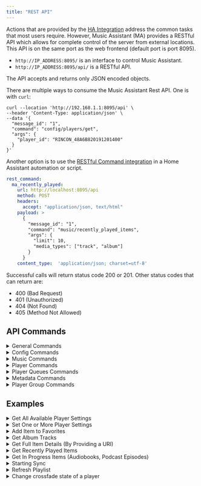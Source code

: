 ```yaml
---
title: "REST API"
---
```


Actions that are provided by the [HA Integration](integration/index.md) address the common tasks that most users require. However, Music Assistant (MA) provides a RESTful API which allows for complete control of the server from external locations. This API is on the same port as the web frontend (default port is port 8095). 

- `http://IP_ADDRESS:8095/` is an interface to control Music Assistant.
- `http://IP_ADDRESS:8095/api/` is a RESTful API.

The API accepts and returns only JSON encoded objects.

There are multiple ways to consume the Music Assistant Rest API. One is with `curl`:

```shell
curl --location 'http://192.168.1.1:8095/api' \
--header 'Content-Type: application/json' \
--data '{
  "message_id": "1",
  "command": "config/players/get",
  "args": {
    "player_id": "RINCON_48A6B820191201400"
  }
}'
```

Another option is to use the [RESTful Command integration](https://www.home-assistant.io/integrations/rest_command/) in a Home Assistant automation or script.

```yaml
rest_command:
  ma_recently_played:
    url: http://localhost:8095/api
    method: POST
    headers:
      accept: "application/json, text/html"
    payload: >
      {
        "message_id": "1",
        "command": "music/recently_played_items",
        "args": {
          "limit": 10,
          "media_types": ["track", "album"]
        }
      }
    content_type:  'application/json; charset=utf-8' 
```

Successful calls will return status code 200 or 201. Other status codes that can return are:

- 400 (Bad Request)
- 401 (Unauthorized)
- 404 (Not Found)
- 405 (Method Not Allowed)

## API Commands

<details><summary>General Commands</summary>
  
### Commands

| Command                            | Arguments                            |Description                          |
| ---------------------------------- | ------------------------------------ |------------------------------------ |
| info                               | Nil                    | Return Info of this server |
| providers/manifests                | Nil                    | Return all Provider manifests |
| providers/manifests/get            | domain                 | Return Provider manifests of single provider(domain) |
| providers                          | provider_type*         | Return all loaded/running Providers (instances), optionally filtered by ProviderType (all if omitted) |
| logging/get                        | Nil                    | Return the application log from file |

Optional arguments are indicated by an asterisk.

### Arguments
  
Argument types are as follows

| Argument        | Type            | Example           |Valid Options |
| --------------- | ----------------|------------------ |------------------ |
| domain          | string          | ?????             |     |
| provider_type   | string???       | ???????????       |

</details>

<details><summary>Config Commands</summary>

### Commands

| Command                            | Arguments                            |Description                           |
| ---------------------------------- | ------------------------------------ |------------------------------------- |
| config/providers                   |  Nil                                 |                                      |
| config/providers/get               |  instance_id                         | can be obtained from config/providers|
| config/providers/get_value         |  instance_id<br>key                  | can be obtained from config/providers|
| config/providers/reload            |  instance_id                         | can be obtained from config/providers|  
| config/players                     |  Nil                                 |                                      |
| config/players/get                 |  player_id                           | can be obtained from config/players  |
| config/players/get_value           |  player_id<br>key<br>unpack_splitted_values | unpack_splitted_values defaults to false if omitted  |
| config/players/save                |  player_id<br>values                 | can be obtained from config/players  |

Optional arguments are indicated by an asterisk.

### Arguments
  
Argument types are as follows

| Argument        | Type            | Example           |Valid Options |
| --------------- | ----------------|------------------ |------------------ |
| instance_id     | string          | tunein--DYnLmhQx  |     |
| key             | string          | domain            |     |
| player_id       | string          | ap4c1b86e07166    |     |
| unpack_splitted_values  | boolean | true | 
| values          | dict[str, ConfigValueType] | ??????????????????? | 

config/providers/get_entries
config/providers/save
config/providers/remove
config/players/remove
config/players/dsp/get
config/players/dsp/save
config/core
config/core/get
config/core/get_value
config/core/get_entries
config/core/save

</details>

<details><summary>Music Commands</summary>

### Commands

| Command         | Arguments                            |Description                          |
| --------------- | ------------------------------------ |------------------------------------ |
| music/sync      | media_types*<br>providers* |Start running the sync of (all or selected) musicproviders. If media_types or providers is omitted then all will be synced |
| music/synctasks | None |Return list of providers that are currently (scheduled for) syncing |
| music/search    | search_query<br>media_types*<br>limit*<br>library_only*  |Perform global search for media items on all providers. limit (per type) defaults to 25 if omitted. library_only defaults to false if omitted |
| music/browse    | path  |Browse a path of a Music provider  |
| music/recently_played_items| media_types*<br>limit* | Return a list of the last played items. limit defaults to 10 if omitted.  |
| music/in_progress_items    | media_types*<br>limit* |Return a list of the Audiobooks and Podcast Episodes that are in progress. limit defaults to 10 if omitted  |
| music/item_by_uri          | uri                                                     |Fetch MediaItem by uri |
| music/item                 | media_type<br>item_id<br>provider_instance_id_or_domain |Get single music item by id and media type.  |
| music/get_library_item     | media_type<br>item_id<br>provider_instance_id_or_domain |Get single library music item by id and media type  |
| music/favorites/add_item   | item |Add an item to the favorites  |
| music/favorites/remove_item| media_types<br>library_item |Remove (library) item from the favorites  |
| music/library/remove_item  | media_type<br>library_item_id |Remove item from the library. DESTRUCTIVE! Will remove the item and all dependants  |
| music/library/add_item     | item | Add item (uri or mediaitem) to the library |
| music/refresh_item         | media_item |Try to refresh a media item by requesting it's full object or search for substitutes  |
| music/mark_played          | media_item<br>fully_played*<br>seconds_played |Mark item as played in playlog. fully_played defaults to true if omitted  |
| music/mark_unplayed        | media_item |Mark item as unplayed in playlog |

Optional arguments are indicated by an asterisk. In all cases if media_type is optional then omitting it will return all types.

### Arguments

Argument types are as follows

| Argument        | Type            | Example           |Valid Options |
| --------------- | ----------------|------------------ |------------------ |
| media_type      | string          |artist             |track, artist, album, playlist, radio, audiobook, podcast, folder|
| media_types     | list of strings |["track", "album"] |track, artist, album, playlist, radio, audiobook, podcast, folder|
| providers       | list of strings |["spotify--XGURxcPP", "filesystem--1234"] |
| search_query    | string          |Queen |
| limit           | int             |10 |
| library_only    | boolean         |true |
| path            | string          |filesystem_smb--5iJ4npRi://folder/ABBA |
| uri             | string          |library://track/3205 |
| item_id         | string          |???????? |
| provider_instance_id_or_domain| string          |library|library, builtin |
| item            | string          |library://track/3205 | Any library or external URI
| library_item    | string          |library://track/3205 | Any library URI
| library_item_id | string          |library://track/3205 | Any library URI
| media_item      | string          | artist | track, artist, album, playlist, radio, audiobook, podcast
| fully_played    | boolean         | true | 
| seconds_played  | int             | 10 | 

#### Additional API Commands

music/{api_base}/count
music/{api_base}/library_items
music/{api_base}/get
music/{api_base}/get_{self.media_type}
music/{api_base}/add
music/{api_base}/update
music/{api_base}/remove
music/{api_base}/podcast_episodes
music/{api_base}/podcast_episode
music/{api_base}/podcast_versions
music/{api_base}/album_tracks
music/{api_base}/album_versions
music/{api_base}/audiobook_versions
music/{api_base}/track_versions
music/{api_base}/track_albums
music/{api_base}/preview
music/{api_base}/similar_tracks
music/{api_base}/create_playlist
music/playlists/playlist_tracks
music/playlists/add_playlist_tracks
music/playlists/remove_playlist_tracks
music/{api_base}/artist_albums
music/{api_base}/artist_tracks

</details>

<details><summary>Player Commands</summary>
<br>
All of these commands have an equivalent HA action and therefore these commands are not provided with any further details 
<br><br>
players/cmd/sync<br>players/cmd/unsync<br>players/cmd/sync_many<br>players/cmd/unsync_many<br>players/all<br>players/player_controls<br>players/get<br>players/get_by_name<br>players/cmd/stop<br>players/cmd/play<br>players/cmd/pause<br>players/cmd/play_pause<br>players/cmd/seek<br>players/cmd/next<br>players/cmd/previous<br>players/cmd/power<br>players/cmd/volume_set<br>players/cmd/volume_up<br>players/cmd/volume_down<br>players/cmd/group_volume<br>players/cmd/group_volume_up<br>players/cmd/group_volume_down<br>players/cmd/volume_mute<br>players/cmd/play_announcement<br>players/cmd/select_source<br>players/cmd/group<br>players/cmd/group_many<br>players/cmd/ungroup<br>players/cmd/ungroup_many
  
</details>

<details><summary>Player Queues Commands</summary>

### Commands

| Command                            | Arguments                            |Description                          |
| ---------------------------------- | ------------------------------------ |------------------------------------ |
| player_queues/get_active_queue     | player_id                            | Return queue details for a player (including queue_id) |
| player_queues/items                | queue_id<br>limit*<br>offset*        | Return list of items in the queue |
| player_queues/get                  | queue_id                             | Returns current and next item in the queue |
| player_queues/all                  | Nil                                  | Return queue details for all players |
| player_queues/dont_stop_the_music  | queue_id<br>dont_stop_the_music_enabled  |   |
| player_queues/move_item            | queue_id<br>queue_item_id<br>pos_shift*  | Return list of items in the queue |
| player_queues/delete_item          | queue_id<br>item_id_or_index         | Return list of items in the queue |
| player_queues/play_index           | queue_id<br>index<br>seek_position*<br>fade_in*<br>debounce*        | Return list of items in the queue |

Optional arguments are indicated by an asterisk.

### Arguments
  
Argument types are as follows

| Argument        | Type            | Example           |Valid Options |
| --------------- | ----------------|------------------ |------------------ |
| player_id       | string          | b8:27:eb:8a:b8:8e | valid player id as shown on the settings page for the player |
| queue_id        | string          | b8:27:eb:8a:b8:8e | will be the same as the player_id unless the player is grouped
| limt            | int             | 20                | limit defaults to 500 if omitted
| offset          | int             | 10                | offset defaults to 0 if omitted
| dont_stop_the_music_enabled | boolean | true          |   |
| queue_item_id   | string          | 69844735907648deaca0ce36b972023e | can be obtained via player_queues/get |
| pos_shift       | int             | 3                 | pos_shift defaults to 1 if omitted
| item_id_or_index| int or string   | 10                | item_id is the queue_item_id which can be obtained via player_queues/get
| index           | int or string   | 10                | 
| seek_position   | int             | 50000             | a value in milliseconds. defaults to 0 if omitted |
| fade_in         | boolean         | true              | defaults to false if omitted  |
| debounce        | boolean         | true              | defaults to false if omitted  |

<br>
All of these commands have an equivalent HA action and therefore these commands are not provided with any further details 
<br><br>

player_queues/shuffle<br>
player_queues/repeat<br>
player_queues/play_media<br>
player_queues/clear<br>
player_queues/stop<br>
player_queues/play<br>
player_queues/pause<br>
player_queues/play_pause<br>
player_queues/next<br>
player_queues/previous<br>
player_queues/skip<br>
player_queues/seek<br>
player_queues/resume<br>
player_queues/transfer

</details>

<details><summary>Metadata Commands</summary>

### Commands

| Command                                 | Arguments                            |Description                          |
| --------------------------------------- | ------------------------------------ |------------------------------------ |
| metadata/set_default_preferred_language | lang | Set the (default) preferred language. |
| metadata/update_metadata                | item<br>force_refresh* | Get/update extra/enhanced metadata for/on given MediaItem. force_refresh defaults to false if omitted |

Optional arguments are indicated by an asterisk.

### Arguments

Argument types are as follows

| Argument        | Type            | Example           |Valid Options |
| --------------- | ----------------|------------------ |------------------ |
| lang            | string          | en_AU             | Must be a valid locale identifier that has been configured in Music Assistant|
| item            | string          | ???????????       |
| force_refresh   | boolean         | true              | 

</details>

<details><summary>Player Group Commands</summary>

### Commands

| Command                                 | Arguments                            |Description                          |
| --------------------------------------- | ------------------------------------ |------------------------------------ |
|  player_group/create | group_type<br>name<br>members<br>dynamic | Create a player group |

### Arguments

Argument types are as follows

| Argument        | Type            | Example           |Valid Options      |
| --------------- | ----------------|------------------ |------------------ |
| group_type      | string          | UNIVERSAL         | UNIVERSAL, AIRPLAY, SLIMPROTO, SNAPCAST|
| name            | string          | Upstairs Group    |
| members         | list of strings | ["3571d082-16ee5c32", "ap4c1686e07166"]| valid player id as shown on the settings page for the player
| dynamic         | boolean         | true              | 

</details>

## Examples

<details><summary>Get All Available Player Settings</summary>

```
curl --location 'http://192.168.1.1:8095/api' \
--header 'Content-Type: application/json' \
--data '{
  "message_id": "1",
  "command": "config/players/get",
  "args": {
    "player_id": "RINCON_48A6B820191201400"
  }
}'
```
```
rest_command:
  ma_get_player_settings:
    url: http://d5369777-music-assistant-beta:8095/api
    method: POST
    headers:
      accept: "application/json, text/html"
    payload: >
      {
        "message_id": "1",
        "command": "config/players/get",
        "args": {
          "player_id": "{{ player_id }}"
        }
      }
    content_type:  'application/json; charset=utf-8'
```

</details>

<details><summary>Set One or More Player Settings</summary>

```
curl --location 'http://192.168.1.1:8095/api' \
--header 'Content-Type: application/json' \
--data '{
  "message_id": "1",
  "command": "config/players/save",
  "args": {
    "player_id": "RINCON_48A6B820191201400",
    "values": {
        "airplay_mode": true
    }
  }
}'
```
```
rest_command:
  ma_set_player_settings:
    url: http://d5369777-music-assistant-beta:8095/api
    method: POST
    headers:
      accept: "application/json, text/html"
    payload: >
      {
        "message_id": "1",
        "command": "config/players/save",
        "args": {
          "player_id": "b8:27:eb:8a:b8:8e",
          "values": {
            "crossfade": true
          }
        }
      }
    content_type:  'application/json; charset=utf-8'
```

</details>

<details><summary>Add Item to Favorites</summary>

item needs to be a URI or share URL

```
curl --location 'http://192.168.1.1:8095/api' \
--header 'Content-Type: application/json' \
--data '{
  "message_id": "1",
  "command": "music/favorites/add_item",
  "args": {
    "item": "spotify://track/1234567"
  }
}'
```
</details>

<details><summary>Get Album Tracks</summary>

```
curl --location 'http://192.168.1.1:8095/api' \
--header 'Content-Type: application/json' \
--data '{
  "message_id": "1",
  "command": "music/albums/album_tracks",
  "args": {
    "item_id": "1",
    "provider_instance_id_or_domain": "library",
    "in_library_only": true
  }
}'
```
```
rest_command:
  ma_album_tracks:
    url: http://d5369777-music-assistant-beta:8095/api
    method: POST
    headers:
      accept: "application/json, text/html"
    payload: >
      {
        "message_id": "1",
        "command": "music/albums/album_tracks",
        "args": {
          "item_id": "{{ item_id }}",
          "provider_instance_id_or_domain": "{{ provider_instance_id_or_domain }}",
          "in_library_only": {{ in_library_only }}
        }
      }
    content_type:  'application/json; charset=utf-8'
```
</details>

<details><summary>Get Full Item Details (By Providing a URI)</summary>

```
curl --location 'http://192.168.1.1:8095/api' \
--header 'Content-Type: application/json' \
--data '{
  "message_id": "1",
  "command": "music/item_by_uri",
  "args": {
    "uri": "spotify://track/1234"
  }
}'
```
</details>

<details><summary>Get Recently Played Items</summary>

limit and media_types are optional
```
curl --location 'http://192.168.1.1:8095/api' \
--header 'Content-Type: application/json' \
--data '{
  "message_id": "1",
  "command": "music/recently_played_items",
  "args": {
    "limit": 10,
    "media_types": ["track", "album"]
  }
}'
```
</details>

<details><summary>Get In Progress Items (Audiobooks, Podcast Episodes)</summary>

Return a list of the Audiobooks and PodcastEpisodes that are in progress.
limit is optional
```
curl --location 'http://192.168.1.1:8095/api' \
--header 'Content-Type: application/json' \
--data '{
  "message_id": "1",
  "command": "music/in_progress_items",
  "args": {
    "limit": 10
  }
}'
```
</details>

<details><summary>Starting Sync</summary>

Start running the sync of (all or selected) musicproviders.
  media_types: only sync these media types. None for all.
  providers: only sync these provider instances. None for all.
```
curl --location 'http://192.168.1.1:8095/api' \
--header 'Content-Type: application/json' \
--data '{
  "message_id": "1",
  "command": "music/sync",
  "args": {
    "media_types": ["track", "album"],
    "providers": ["filesystem--1234"]
  }
}'
```
</details>

<details><summary>Refresh Playlist</summary>

```
rest_command:
  ma_refresh_playlist:
    url: http://localhost:8095/api
    method: POST
    headers:
      accept: "application/json, text/html"
    payload: >
      {
        "message_id": "1",
        "command": "music/playlists/playlist_tracks",
        "args": {
          "item_id": "1234",
          "provider_instance_or_domain": "builtin",
          "force_refresh": true
        }
      }
    content_type:  'application/json; charset=utf-8'
```
</details>


<details><summary>Change crossfade state of a player</summary>

player_id can be found at the top of the individual player settings

```
rest_command:
  ma_set_player_settings:
    url: http://localhost:8095/api
    method: POST
    headers:
      accept: "application/json, text/html"
    payload: >
      {
        "message_id": "1",
        "command": "config/players/save",
        "args": {
          "player_id": "b8:27:eb:8a:b8:8e",
          "values": {
            "crossfade": true
          }
        }
      }
    content_type:  'application/json; charset=utf-8'
```
</details>
